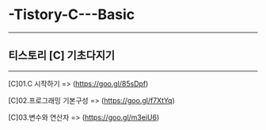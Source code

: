 # -Tistory-C---Basic
-----------------------------------

## 티스토리 [C] 기초다지기

-----------------------------------

[C]01.C 시작하기 => (https://goo.gl/85sDpf)

[C]02.프로그래밍 기본구성 => (https://goo.gl/f7XtYq)

[C]03.변수와 연산자 => (https://goo.gl/m3eiU6)
